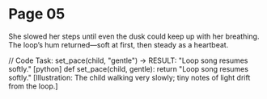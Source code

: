 # Page 05

She slowed her steps until even the dusk could keep up with her breathing.
The loop’s hum returned—soft at first, then steady as a heartbeat.

// Code Task: set_pace(child, "gentle") → RESULT: "Loop song resumes softly."
[python]
def set_pace(child, gentle):
	return "Loop song resumes softly."
[Illustration: The child walking very slowly; tiny notes of light drift from the loop.]
